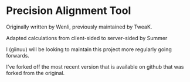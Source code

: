 # Precision Alignment Tool
Originally written by Wenli, previously maintained by TweaK.

Adapted calculations from client-sided to server-sided by Summer

I (giinuu) will be looking to maintain this project more regularly going forwards.

I've forked off the most recent version that is available on github that was forked from the original.